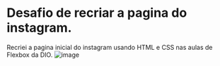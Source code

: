 # Desafio de recriar a pagina do instagram.

Recriei a pagina inicial do instagram usando HTML e CSS nas aulas de Flexbox da DIO.
![image](https://user-images.githubusercontent.com/48370523/174905074-be09328b-cea8-46f2-8382-40d1d3ea7640.png)
